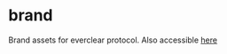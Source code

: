 # brand
Brand assets for everclear protocol. Also accessible [here](https://www.everclear.org/brand)
